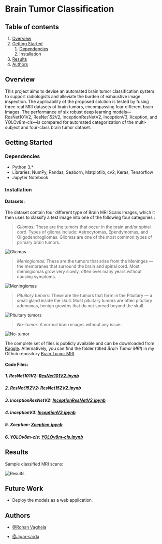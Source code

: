 
# Brain Tumor Classification

## Table of contents
1. [Overview](#Overview)
2. [Getting Started](#Getting-started)
    1. [Dependencies](#Dependencies)
    2. [Installation](#Installation)
3. [Results](#Results)
4. [Authors](#authors)

## Overview
This project aims to devise an automated brain tumor classification system to support radiologists and alleviate the burden of exhaustive image inspection. The applicability of the proposed solution is tested by fusing three real MRI datasets of brain tumors, encompassing four different brain images. The performance of six robust deep learning models—ResNet101V2, ResNet152V2, InceptionResNetV2, InceptionV3, Xception, and YOLOv8m-cls—is compared for automated categorization of the multi-subject and four-class brain tumor dataset.
## Getting Started

### Dependencies 
* Python 3.*
* Libraries: NumPy, Pandas, Seaborn, Matplotlib, cv2, Keras, Tensorflow
* Jupyter Notebook 
### Installation

#### **Datasets**: 

The dataset contain four different type of  Brain MRI Scans Images, which it then uses to classify a test image into one of the following four categories : 

> *Gliomas:* These are the tumors that occur in the brain and/or spinal cord. Types of glioma include: Astrocytomas, Ependymomas, and Oligodendrogliomas. Gliomas are one of the most common types of primary brain tumors. 

![Gliomas]([https://github.com/nazianafis/Brain-Tumor-Classification/blob/main/screenshots/dataset.png](https://github.com/DARSHVAISHNANI/Brain-Tumor-Classification/blob/307cad4e5d263a552caf866456ff88561606b9d5/Images/Te-gl_0068.jpg))

> *Meningiomas:* These are the tumors that arise from the Meninges — the membranes that surround the brain and spinal cord. Most meningiomas grow very slowly, often over many years without causing symptoms. 

![Meningiomas]([https://github.com/nazianafis/Brain-Tumor-Classification/Images/](https://github.com/DARSHVAISHNANI/Brain-Tumor-Classification/blob/307cad4e5d263a552caf866456ff88561606b9d5/Images/Te-me_0044.jpg))

> *Pituitary tumors:* These are the tumors that form in the Pituitary — a small gland inside the skull. Most pituitary tumors are often pituitary adenomas, benign growths that do not spread beyond the skull.

![Pituitary tumors]([https://github.com/nazianafis/Brain-Tumor-Classification/blob/main/screenshots/dataset.png](https://github.com/DARSHVAISHNANI/Brain-Tumor-Classification/blob/307cad4e5d263a552caf866456ff88561606b9d5/Images/Tr-pi_1418.jpg))

> *No-Tumor:* A normal brain images without any issue.

![No-tumor]([https://github.com/nazianafis/Brain-Tumor-Classification/blob/main/screenshots/dataset.png](https://github.com/DARSHVAISHNANI/Brain-Tumor-Classification/blob/307cad4e5d263a552caf866456ff88561606b9d5/Images/Tr-no_0376.jpg))


The complete set of files is publicly available and can be downloaded from [Kaggle](https://www.kaggle.com/datasets/masoudnickparvar/brain-tumor-mri-dataset). Alternatively, you can find the folder (titled _Brain Tumor MRI_) in my Github repository [Brain Tumor MRI](https://github.com/DARSHVAISHNANI/Brain-Tumor-Classification/tree/master/Brain%20Tumor%20MRI).

#### **Code Files**:
##### 1. ResNet101V2: [ResNet101V2.ipynb](https://github.com/DARSHVAISHNANI/Brain-Tumor-Classification/blob/master/ResNet101V2.ipynb)

##### 2. ResNet152V2: [ResNet152V2.ipynb](https://github.com/DARSHVAISHNANI/Brain-Tumor-Classification/blob/master/ResNet152V2.ipynb)

##### 3. InceptionResNetV2: [InceptionResNetV2.ipynb](https://github.com/DARSHVAISHNANI/Brain-Tumor-Classification/blob/master/InceptionResNetV2.ipynb)

##### 4. InceptionV3: [InceptionV3.ipynb](https://github.com/DARSHVAISHNANI/Brain-Tumor-Classification/blob/master/InceptionV3.ipynb)

##### 5. Xception: [Xception.ipynb](https://github.com/DARSHVAISHNANI/Brain-Tumor-Classification/blob/master/Xception.ipynb)

##### 6. YOLOv8m-cls: [YOLOv8m-cls.ipynb](https://github.com/DARSHVAISHNANI/Brain-Tumor-Classification/blob/master/YOLOv8m-cls.ipynb)


## Results

Sample classified MRI scans:

![Results](https://github.com/nazianafis/Brain-Tumor-Classification/blob/main/screenshots/valid-img.png)


## Future Work

* Deploy the models as a web application.
## Authors


- [@Rohan Vaghela](https://www.github.com/rohan-vaghela)

- [@Jigar-sarda](https://www.github.com/jigar-sarda)

